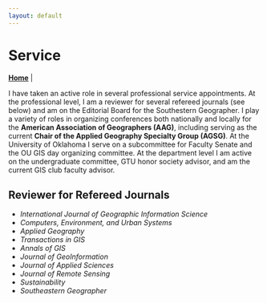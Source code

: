 ```yaml
---
layout: default
---
```

# Service
**[Home](./index.md)** |

I have taken an active role in several professional service appointments. At the professional level, I am a reviewer for several refereed journals (see below) and am on the Editorial Board for the Southestern Geographer. I play a variety of roles in organizing conferences both nationally and locally for the **American Association of Geographers (AAG)**, including serving as the current **Chair of the Applied Geography Specialty Group (AGSG)**. At the University of Oklahoma I serve on a subcommittee for Faculty Senate and the OU GIS day organizing committee. At the department level I am active on the undergraduate committee, GTU honor society advisor, and am the current GIS club faculty advisor.

## Reviewer for Refereed Journals
- *International Journal of Geographic Information Science*
- *Computers, Environment, and Urban Systems*
- *Applied Geography*
- *Transactions in GIS*
- *Annals of GIS*
- *Journal of GeoInformation*
- *Journal of Applied Sciences*
- *Journal of Remote Sensing*
- *Sustainability*
- *Southeastern Geographer*

